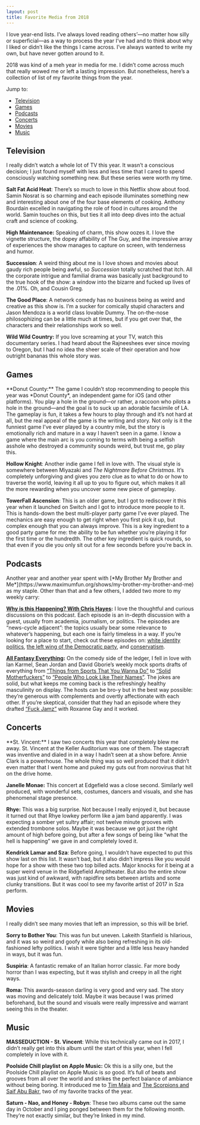 ```yaml
---
layout: post
title: Favorite Media from 2018
---
```


I love year-end lists. I’ve always loved reading others’—no matter how silly or superficial—as a way to process the year I’ve had and to think about why I liked or didn’t like the things I came across. I’ve always wanted to write my own, but have never gotten around to it. 

2018 was kind of a meh year in media for me. I didn’t come across much that really wowed me or left a lasting impression. But nonetheless, here’s a collection of list of my favorite things from the year.

<!--more-->

Jump to:
- [Television](#tv)
- [Games](#games)
- [Podcasts](#podcasts)
- [Concerts](#concerts)
- [Movies](#movies)
- [Music](#music)

<h2 id=“tv”>Television</h2>
I really didn’t watch a whole lot of TV this year. It wasn’t a conscious decision; I just found myself with less and less time that I cared to spend consciously watching something new. But these series were worth my time.

**Salt Fat Acid Heat**: There’s so much to love in this Netflix show about food. Samin Nosrat is so charming and each episode illuminates something new and interesting about one of the four base elements of cooking. Anthony Bourdain excelled in navigating the role of food in cultures around the world. Samin touches on this, but ties it all into deep dives into the actual craft and science of cooking. 

**High Maintenance:** Speaking of charm, this show oozes it. I love the vignette structure, the dopey affability of The Guy, and the impressive array of experiences the show manages to capture on screen, with tenderness and humor. 

**Succession**: A weird thing about me is I love shows and movies about gaudy rich people being awful, so *Succession* totally scratched that itch. All the corporate intrigue and familial drama was basically just background to the true hook of the show: a window into the bizarre and fucked up lives of the .01%. Oh, and Cousin Greg.

**The Good Place**: A network comedy has no business being as weird and creative as this show is. I’m a sucker for comically stupid characters and Jason Mendoza is a world class lovable Dummy. The on-the-nose philosophizing can be a little much at times, but if you get over that, the characters and their relationships work so well.

**Wild Wild Country:** If you love screaming at your TV, watch this documentary series. I had heard about the Rajneeshees ever since moving to Oregon, but I had no idea the sheer scale of their operation and how outright bananas this whole story was.

<h2 id=“games”>Games</h2>
**Donut County:** The game I couldn’t stop recommending to people this year was *Donut County*, an independent game for iOS (and other platforms). You play a hole in the ground—or rather, a raccoon who pilots a hole in the ground—and the goal is to suck up an adorable facsimile of LA. The gameplay is fun, it takes a few hours to play through and it’s not hard at all, but the real appeal of the game is the writing and story. Not only is it the funniest game I’ve ever played by a country mile, but the story is emotionally rich and mature in a way I haven’t seen in a game. I know a game where the main arc is you coming to terms with being a selfish asshole who destroyed a community sounds weird, but trust me, go play this.

**Hollow Knight**: Another indie game I fell in love with. The visual style is somewhere between Miyazaki and *The Nightmare Before Christmas*. It’s completely unforgiving and gives you zero clue as to what to do or how to traverse the world, leaving it all up to you to figure out, which makes it all the more rewarding when you uncover some new piece of gameplay.

**TowerFall Ascension**: This is an older game, but I got to rediscover it this year when it launched on Switch and I got to introduce more people to it. This is hands-down the best multi-player party game I’ve ever played. The mechanics are easy enough to get right when you first pick it up, but complex enough that you can always improve. This is a key ingredient to a good party game for me: the ability to be fun whether you’re playing it for the first time or the hundredth. The other key ingredient is quick rounds, so that even if you die you only sit out for a few seconds before you’re back in. 

<h2 id=“podcasts”>Podcasts</h2>
Another year and another year spent with [*My Brother My Brother and Me*](https://www.maximumfun.org/shows/my-brother-my-brother-and-me) as my staple. Other than that and a few others, I added two more to my weekly carry:

**[Why is this Happening? With Chris Hayes](https://art19.com/shows/why-is-this-happening-with-chris-hayes):** I love the thoughtful and curious discussions on this podcast. Each episode is an in-depth discussion with a guest, usually from academia, journalism, or politics. The episodes are “news-cycle adjacent”: the topics usually bear some relevance to whatever’s happening, but each one is fairly timeless in a way. If you’re looking for a place to start, check out these episodes on: [white identity politics](https://art19.com/shows/why-is-this-happening-with-chris-hayes/episodes/4d4fe8b0-fbc5-4d4e-ba5c-671c63c94619), [the left wing of the Democratic party](https://art19.com/shows/why-is-this-happening-with-chris-hayes/episodes/b1f96652-9a18-45c7-b6ef-7754c5790ca5), and [conservatism](https://art19.com/shows/why-is-this-happening-with-chris-hayes/episodes/fb703fc7-17b2-4fcf-b310-9bc05e0b359a).

**[All Fantasy Everything](https://headgum.com/all-fantasy-everything):**  On the comedy side of the ledger, I fell in love with Ian Karmel, Sean Jordan and David Gborie’s weekly mock sports drafts of everything from [“Things from Sports That You Wanna Do”](https://headgum.com/all-fantasy-everything/104-things-from-sports-that-you-wanna-do-with-cy-amundson-david-gborie-and-sean-jordan) to [“Solid Motherfuckers”](https://headgum.com/all-fantasy-everything/97-solid-motherfuckers-with-shane-torres-sean-jordan-and-david-gborie) to [“People Who Look Like Their Names”](https://headgum.com/all-fantasy-everything/91-people-who-look-like-their-names-with-zach-harper-sean-oconnor-and-sean-jordan). The jokes are solid, but what keeps me coming back is the refreshingly healthy masculinity on display. The hosts can be bro-y but in the best way possible: they’re generous with complements and overtly affectionate with each other. If you’re skeptical, consider that they had an episode where they drafted [“Fuck Jamz”](https://headgum.com/all-fantasy-everything/88-fuckjamz-with-roxane-gay-david-gborie-and-sean-jordan) with Roxanne Gay and it worked.

<h2 id=“concerts”>Concerts</h2>
**St. Vincent:** I saw two concerts this year that completely blew me away. St. Vincent at the Keller Auditorium was one of them. The stagecraft was inventive and dialed in in a way I hadn’t seen at a show before. Annie Clark is a powerhouse. The whole thing was so well produced that it didn’t even matter that I went home and puked my guts out from norovirus that hit on the drive home.

**Janelle Monae:** This concert at Edgefield was a close second. Similarly well produced, with wonderful sets, costumes, dancers and visuals, and she has phenomenal stage presence.

**Rhye:** This was a big surprise. Not because I really enjoyed it, but because it turned out that Rhye lowkey perform like a jam band apparently. I was expecting a somber yet sultry affair; not twelve minute grooves with extended trombone solos. Maybe it was because we got just the right amount of high before going, but after a few songs of being like “what the hell is happening” we gave in and completely loved it.

**Kendrick Lamar and Sza**: Before going, I wouldn’t have expected to put this show last on this list. It wasn’t bad, but it also didn’t impress like you would hope for a show with these two top billed acts. Major knocks for it being at a super weird venue in the Ridgefield Ampitheater. But also the entire show was just kind of awkward, with rapidfire sets between artists and some clunky transitions. But it was cool to see my favorite artist of 2017 in Sza perform.

<h2 id=“movies”>Movies</h2>
I really didn’t see many movies that left an impression, so this will be brief. 

**Sorry to Bother You**: This was fun but uneven. Lakeith Stanfield is hilarious, and it was so weird and goofy while also being refreshing in its old-fashioned lefty politics. I wish it were tighter and a little less heavy handed in ways, but it was fun.
 
**Suspiria**: A fantastic remake of an Italian horror classic. Far more body horror than I was expecting, but it was stylish and creepy in all the right ways.

**Roma:** This awards-season darling is very good and very sad. The story was moving and delicately told. Maybe it was because I was primed beforehand, but the sound and visuals were really impressive and warrant seeing this in the theater.

<h2 id=“music”>Music</h2>

**MASSEDUCTION - St. Vincent**: While this technically came out in 2017, I didn’t really get into this album until the start of this year, when I fell completely in love with it.

**Poolside Chill playlist on Apple Music:** Ok this is a silly one, but the Poolside Chill playlist on Apple Music is *so* good. It’s full of beats and grooves from all over the world and strikes the perfect balance of ambiance without being boring. It introduced me to [Tim Maia](https://youtu.be/W6XHpvqHV2Q) and [The Scorpions and Saif Abu Bakr](https://youtu.be/W6XHpvqHV2Q), two of my favorite tracks of the year.

**Saturn - Nao, and Honey - Robyn**: These two albums came out the same day in October and I ping ponged between them for the following month. They’re not exactly similar, but they’re linked in my mind.

